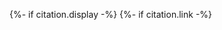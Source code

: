 {%- if citation.display -%}
{%- if citation.link -%}
  [^{{ citation.name }}]: [{{ citation.display }}]({{ citation.link }})
{%- else -%}
  [^{{ citation.name }}]: {{ citation.display }}
{%- endif -%}
{%- elsif citation.name -%}
  [^{{ citation.name }}]: <{{ citation.link }}>
{%- else -%}
  [^{{citation}}]
{%- endif -%}
